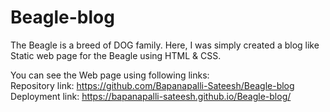 # Beagle-blog
The Beagle is a breed of DOG family. Here, I was simply created a blog like Static web page for the Beagle using HTML &amp; CSS.   

You can see the Web page using following links:    
Repository link: https://github.com/Bapanapalli-Sateesh/Beagle-blog    
Deployment link: https://bapanapalli-sateesh.github.io/Beagle-blog/

